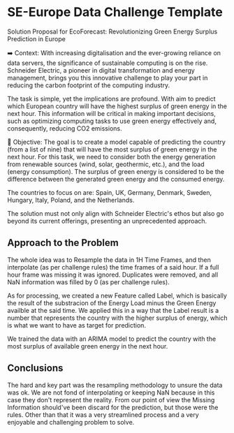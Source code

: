 # SE-Europe Data Challenge Template
Solution Proposal for EcoForecast: Revolutionizing Green Energy Surplus Prediction in Europe

➡️ Context:
With increasing digitalisation and the ever-growing reliance on data servers, the significance of sustainable computing is on the rise. Schneider Electric, a pioneer in digital transformation and energy management, brings you this innovative challenge to play your part in reducing the carbon footprint of the computing industry.

The task is simple, yet the implications are profound. With aim to predict which European country will have the highest surplus of green energy in the next hour. This information will be critical in making important decisions, such as optimizing computing tasks to use green energy effectively and, consequently, reducing CO2 emissions.

🎯 Objective:
The goal is to create a model capable of predicting the country (from a list of nine) that will have the most surplus of green energy in the next hour. For this task, we need to consider both the energy generation from renewable sources (wind, solar, geothermic, etc.), and the load (energy consumption). The surplus of green energy is considered to be the difference between the generated green energy and the consumed energy.

The countries to focus on are: Spain, UK, Germany, Denmark, Sweden, Hungary, Italy, Poland, and the Netherlands.

The solution must not only align with Schneider Electric's ethos but also go beyond its current offerings, presenting an unprecedented approach.

## Approach to the Problem 

The whole idea was to Resample the data in 1H Time Frames, and then interpolate (as per challenge rules) the time frames of a said hour. If a full hour frame was missing it was ignored. 
Duplicates were removed, and all NaN information was filled by 0 (as per challenge rules). 

As for processing, we created a new Feature called Label, which is basically the result of the substracion of the Energy Load minus the Green Energy availble at the said time. 
We applied this in a way that the Label result is a number that represents the country with the higher surplus of energy, which is what we want to have as target for prediction. 

We trained the data with an ARIMA model to predict the country with the most surplus of available green energy in the next hour. 

## Conclusions

The hard and key part was the resampling methodology to unsure the data was ok. 
We are not fond of interpolating or keeping NaN because in this case they don't represent the reality. From our point of view the Missing Information should've been discard for the prediction, but those were the rules. 
Other than that it was a very streamlined process and a very enjoyable and challenging problem to solve. 
